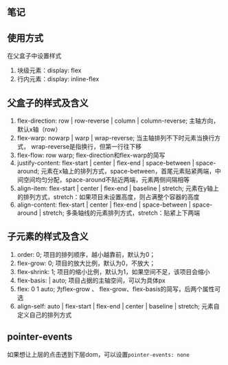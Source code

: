 ## 笔记

## 使用方式
在父盒子中设置样式
1. 块级元素：display: flex
2. 行内元素：display: inline-flex

## 父盒子的样式及含义
1. flex-direction: row | row-reverse | column | column-reverse; 主轴方向，默认x轴（row）
2. flex-warp: nowarp | warp | wrap-reverse; 当主轴排列不下时元素当换行方式， wrap-reverse是指换行，但第一行往下移
3. flex-flow: row warp; flex-direction和flex-warp的简写
4. justify-content: flex-start | center | flex-end | space-between | space-around; 元素在x轴上的排列方式，space-between，首尾元素贴紧两端，中间空间均匀分配，space-around不贴近两端，元素两侧间隔相等
5. align-item: flex-start | center | flex-end | baseline | stretch; 元素在y轴上的排列方式，stretch：如果项目未设置高度，则占满整个容器的高度
6. align-content: flex-start | center | flex-end | space-between | space-around | stretch; 多条轴线的元素排列方式，stretch：贴紧上下两端

## 子元素的样式及含义
1. order: 0; 项目的排列顺序，越小越靠前，默认为0；
2. flex-grow: 0; 项目的放大比例，默认为0，不放大；
3. flex-shrink: 1; 项目的缩小比例，默认为1，如果空间不足，该项目会缩小
4. flex-basis: <length> | auto; 项目占据的主轴空间，可以为具体px
5. flex: 0 1 auto; 为flex-grow 、 flex-grow、flex-basis的简写，后两个属性可选
6. align-self: auto | flex-start | flex-end | center | baseline | stretch; 元素自定义自己的排列方式

## pointer-events
如果想让上层的点击透到下层dom，可以设置`pointer-events: none`